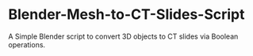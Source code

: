 # Blender-Mesh-to-CT-Slides-Script
A Simple Blender script to convert 3D objects to CT slides via Boolean operations.
